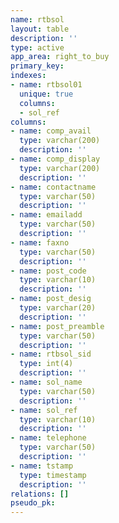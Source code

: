 ```yaml
---
name: rtbsol
layout: table
description: ''
type: active
app_area: right_to_buy
primary_key: 
indexes:
- name: rtbsol01
  unique: true
  columns:
  - sol_ref
columns:
- name: comp_avail
  type: varchar(200)
  description: ''
- name: comp_display
  type: varchar(200)
  description: ''
- name: contactname
  type: varchar(50)
  description: ''
- name: emailadd
  type: varchar(50)
  description: ''
- name: faxno
  type: varchar(50)
  description: ''
- name: post_code
  type: varchar(10)
  description: ''
- name: post_desig
  type: varchar(20)
  description: ''
- name: post_preamble
  type: varchar(50)
  description: ''
- name: rtbsol_sid
  type: int(4)
  description: ''
- name: sol_name
  type: varchar(50)
  description: ''
- name: sol_ref
  type: varchar(10)
  description: ''
- name: telephone
  type: varchar(50)
  description: ''
- name: tstamp
  type: timestamp
  description: ''
relations: []
pseudo_pk: 
---
```


